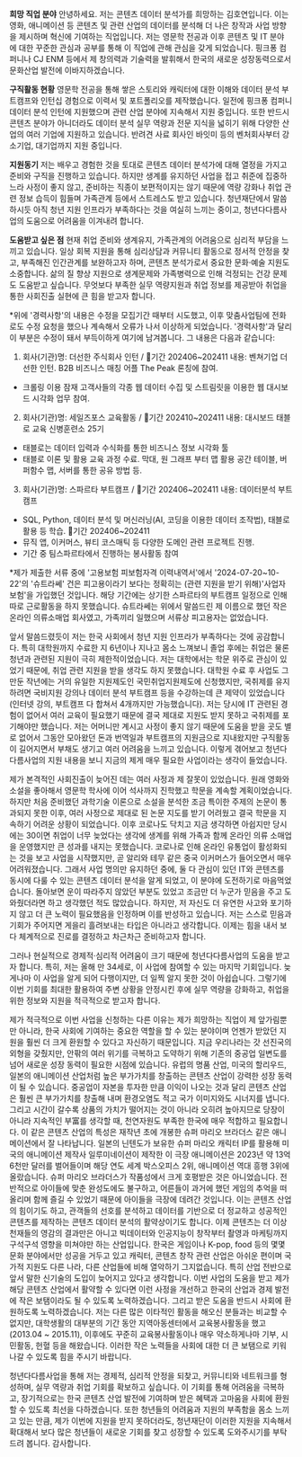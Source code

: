 **희망 직업 분야**
안녕하세요. 저는 콘텐츠 데이터 분석가를 희망하는 김호연입니다. 이는 영화, 애니메이션 등 콘텐츠 및 관련 산업의 데이터를 분석해 더 나은 창작과 사업 방향을 제시하며 혁신에 기여하는 직업입니다. 저는 영문학 전공과 이후 콘텐츠 및 IT 분야에 대한 꾸준한 관심과 공부를 통해 이 직업에 관해 관심을 갖게 되었습니다. 핑크퐁 컴퍼니나 CJ ENM 등에서 제 창의력과 기술력을 발휘해서 한국의 새로운 성장동력으로서 문화산업 발전에 이바지하겠습니다.

**구직활동 현황**
영문학 전공을 통해 쌓은 스토리와 캐릭터에 대한 이해와 데이터 분석 부트캠프와 인턴십 경험으로 이력서 및 포트폴리오를 제작했습니다. 일전에 핑크퐁 컴퍼니 데이터 분석 인턴에 지원했으며 관련 산업 분야에 지속해서 지원 중입니다. 또한 반드시 콘텐츠 분야가 아니더라도 데이터 분석 실무 역량과 전문 지식을 넓히기 위해 다양한 산업의 여러 기업에 지원하고 있습니다. 반려견 사료 회사인 바잇미 등의 벤처회사부터 강소기업, 대기업까지 지원 중입니다.

**지원동기**
저는 배우고 경험한 것을 토대로 콘텐츠 데이터 분석가에 대해 열정을 가지고 준비와 구직을 진행하고 있습니다. 하지만 생계를 유지하던 사업을 접고 취준에 집중하느라 사정이 좋지 않고, 준비하는 직종이 보편적이지는 않기 때문에 역량 강화나 취업 관련 정보 습득이 힘들며 가족관계 등에서 스트레스도 받고 있습니다. 청년재단에서 말씀하시듯 아직 청년 지원 인프라가 부족하다는 것을 여실히 느끼는 중이고, 청년다다름사업의 도움으로 어려움을 이겨내려 합니다.

**도움받고 싶은 점**
현재 취업 준비와 생계유지, 가족관계의 어려움으로 심리적 부담을 느끼고 있습니다. 일상 회복 지원을 통해 심리상담과 커뮤니티 활동으로 정서적 안정을 찾고, 부족해진 인간관계를 보완하고자 하며, 콘텐츠 분석가로서 중요한 문화·예술 지원도 소중합니다. 삶의 질 향상 지원으로 생계문제와 가족병력으로 인해 걱정되는 건강 문제도 도움받고 싶습니다. 무엇보다 부족한 실무 역량지원과 취업 정보를 제공받아 취업을 통한 사회진출 실현에 큰 힘을 받고자 합니다.


*위에 '경력사항'의 내용은 수정을 모집기간 때부터 시도했고, 이후 맞춤사업팀에 전화로도 수정 요청을 했으나 계속해서 오류가 나서 이상하게 되었습니다.
'경력사항'과 달리 이 부분은 수정이 돼서 부득이하게 여기에 남겨봅니다. 
그 내용은 다음과 같습니다:

1. 회사(기관)명: 더선한 주식회사 인턴 / 기간 202406~202411
내용: 벤쳐기업 더선한 인턴. B2B 비즈니스 매칭 어플 The Peak 론칭에 참여.
- 크롤링 이용 잠재 고객사들의 각종 웹 데이터 수집 및 스트림릿을 이용한 웹 대시보드 시각화 업무 참여.

2. 회사(기관)명: 세일즈포스 교육활동 / 기간 202410~202411
내용: 대시보드 태블로 교육 신병훈련소 25기
- 태블로는 데이터 입력과 수식화를 통한 비즈니스 정보 시각화 툴
- 태블로 이론 및 활용 교육 과정 수료. 막대, 원 그래프 부터 맵 활용 공간 테이블, 버퍼함수 맵, 서버를 통한 공유 방법 등.

3. 회사(기관)명: 스파르타 부트캠프 / 기간 202406~202411
내용: 데이터분석 부트캠프
- SQL, Python, 데이터 분석 및 머신러닝(AI, 코딩을 이용한 데이터 조작법), 태블로 활용 등 학습. 기간 202406~202411
- 뮤직 앱, 이커머스, 뷰티 코스매틱 등 다양한 도메인 관련 프로젝트 진행.
- 기간 중 팀스파르타에서 진행하는 봉사활동 참여


*제가 제출한 서류 중에 '고용보험 피보험자격 이력내역서'에서 '2024-07-20~10-22'의 '슈트라쎄' 건은 피고용이라기 보다는 정확히는 (관련 지원을 받기 위해)'사업자 보험'을 가입했던 것입니다. 해당 기간에는 상기한 스파르타의 부트캠프 일정으로 인해 따로 근로활동을 하지 못했습니다. 슈트라쎄는 위에서 말씀드린 제 이름으로 했던 작은 온라인 의류소매업 회사였고, 가족끼리 일했으며 서류상 피고용자는 없었습니다.  

앞서 말씀드렸듯이 저는 한국 사회에서 청년 지원 인프라가 부족하다는 것에 공감합니다. 
특히 대학원까지 수료한 지 6년이나 지나고 몸소 느껴보니 졸업 후에는 취업은 물론 청년과 관련된 지원이 극히 제한적이었습니다. 저는 대학에서는 학문 위주로 관심이 있었기 때문에, 취업 관련 지원을 받을 생각도 하지 못했습니다. 대학원 수료 후 사업도 그만둔 작년에는 거의 유일한 지원제도인 국민취업지원제도에 신청했지만, 국취제를 유지하려면 국비지원 강의나 데이터 분석 부트캠프 등을 수강하는데 큰 제약이 있었습니다(인터넷 강의, 부트캠프 다 합쳐서 4개까지만 가능했습니다). 저는 당시에 IT 관련된 경험이 없어서 여러 교육이 필요했기 때문에 결국 제대로 지원도 받지 못하고 국취제를 포기해야만 했습니다. 저는 어머니만 계시고 사정이 좋지 않기 때문에 도움을 받을 곳도 별로 없어서 그동안 모아왔던 돈과 번역일과 부트캠프의 지원금으로 지내왔지만 구직활동이 길어지면서 부채도 생기고 여러 어려움을 느끼고 있습니다. 이렇게 겪어보고 청년다다름사업의 지원 내용을 보니 지금의 제게 매우 필요한 사업이라는 생각이 들었습니다.  

제가 본격적인 사회진출이 늦어진 데는 여러 사정과 제 잘못이 있었습니다.
원래 영화와 소설을 좋아해서 영문학 학사에 이어 석사까지 진학했고 학문을 계속할 계획이었습니다. 하지만 처음 준비했던 과학기술 이론으로 소설을 분석한 조금 특이한 주제의 논문이 통과되지 못한 이후, 여러 사정으로 제대로 된 논문 지도를 받기 어려웠고 결국 학문을 지속하기 어려운 상황이 되었습니다. 이후 코로나도 닥치고 지금 생각하면 아쉽지만 당시에는 30이면 취업이 너무 늦었다는 생각에 생계를 위해 가족과 함께 온라인 의류 소매업을 운영했지만 큰 성과를 내지는 못했습니다. 코로나로 인해 온라인 유통업이 활성화되는 것을 보고 사업을 시작했지만, 곧 알리와 테무 같은 중국 이커머스가 들어오면서 매우 어려워졌습니다. 그래서 사업 명의만 유지하던 중에, 둘 다 관심이 있던 IT와 콘텐츠를 동시에 다룰 수 있는 콘텐츠 데이터 분석을 알게 되었고, 이 분야에 도전하기로 마음먹었습니다. 돌아보면 운이 따라주지 않았던 부분도 있었고 조금만 더 누군가 믿음을 주고 도와줬더라면 하고 생각했던 적도 많았습니다. 하지만, 저 자신도 더 유연한 사고와 포기하지 않고 더 큰 노력이 필요했음을 인정하며 이를 반성하고 있습니다. 
저는 스스로 믿음과 기회가 주어지면 게을리 흘려보내는 타입은 아니라고 생각합니다. 이제는 힘을 내서 보다 체계적으로 진로를 결정하고 차근차근 준비하고자 합니다.

그러나 현실적으로 경제적·심리적 어려움이 크기 때문에 청년다다름사업의 도움을 받고자 합니다. 
특히, 저는 올해 만 34세로, 이 사업에 참여할 수 있는 마지막 기회입니다. 늦게나마 이 사업을 알게 되어 다행이지만, 더 일찍 알지 못한 것이 아쉽습니다. 그렇기에 이번 기회를 최대한 활용하여 주변 상황을 안정시킨 후에 실무 역량을 강화하고, 취업을 위한 정보와 지원을 적극적으로 받고자 합니다.

제가 적극적으로 이번 사업을 신청하는 다른 이유는 제가 희망하는 직업이 제 앞가림뿐만 아니라, 한국 사회에 기여하는 중요한 역할을 할 수 있는 분야이며 언젠가 받았던 지원을 훨씬 더 크게 환원할 수 있다고 자신하기 때문입니다. 
지금 우리나라는 갓 선진국의 외형을 갖췄지만, 안팎의 여러 위기를 극복하고 도약하기 위해 기존의 중공업 일변도를 넘어 새로운 성장 동력이 필요한 시점에 있습니다. 유럽의 명품 산업, 미국의 할리우드, 일본의 애니메이션 산업처럼 높은 부가가치를 창출하는 콘텐츠 산업이 강력한 성장 동력이 될 수 있습니다. 중공업이 자본을 투자한 만큼 이익이 나오는 것과 달리 콘텐츠 산업은 훨씬 큰 부가가치를 창출해 내며 환경오염도 적고 국가 이미지와도 시너지를 냅니다. 그리고 시간이 갈수록 상품의 가치가 떨어지는 것이 아니라 오히려 높아지므로 당장이 아니라 지속적인 부富를 생각할 때, 천연자원도 부족한 한국에 매우 적합하고 필요합니다. 
이 같은 콘텐츠 산업의 특성은 재작년 초에 개봉한 슈퍼 마리오 브라더스 같은 애니메이션에서 잘 나타납니다. 일본의 닌텐도가 보유한 슈퍼 마리오 캐릭터 IP를 활용해 미국의 애니메이션 제작사 일루미네이션이 제작한 이 극장 애니메이션은 2023년 약 13억6천만 달러를 벌어들이며 해당 연도 세계 박스오피스 2위, 애니메이션 역대 흥행 3위에 올랐습니다. 슈퍼 마리오 브라더스가 작품성에서 크게 호평받은 것은 아니었습니다. 전반적으로 아이들에 맞춘 완성도에도 불구하고, 어른들이 과거에 했던 게임의 추억을 떠올리며 함께 즐길 수 있었기 때문에 아이들을 극장에 데려간 것입니다. 이는 콘텐츠 산업의 힘이기도 하고, 관객들의 선호를 분석하고 데이터를 기반으로 더 정교하고 성공적인 콘텐츠를 제작하는 콘텐츠 데이터 분석의 활약상이기도 합니다. 이제 콘텐츠는 더 이상 천재들의 영감의 결과만은 아니고 빅데이터와 인공지능이 창작부터 촬영과 마케팅까지 구석구석 영향을 미쳐야만 하는 산업입니다. 
한국은 게임이나 K-pop, food 등의 몇몇 문화 분야에서만 성공을 거두고 있고 캐릭터, 콘텐츠 창작 관련 산업은 아쉬운 편이며 국가적 지원도 다른 나라, 다른 산업들에 비해 열악하기 그지없습니다. 특히 산업 전반으로 앞서 말한 신기술의 도입이 늦어지고 있다고 생각합니다. 
이번 사업의 도움을 받고 제가 해당 콘텐츠 산업에서 활약할 수 있다면 이런 사정을 개선하고 한국의 산업과 경제 발전에 작은 보탬이라도 될 수 있도록 노력하겠습니다. 그리고 받은 도움을 반드시 사회에 환원하도록 노력하겠습니다. 저는 다른 많은 이타적인 활동을 해오신 분들과는 비교할 수 없지만, 대학생활의 대부분의 기간 동안 지역아동센터에서 교육봉사활동을 했고(2013.04 ~ 2015.11), 이후에도 꾸준히 교육봉사활동이나 매우 약소하게나마 기부, 시민활동, 헌혈 등을 해왔습니다. 
이러한 작은 노력들을 사회에 대한 더 큰 보탬으로 키워나갈 수 있도록 힘을 주시기 바랍니다.

청년다다름사업을 통해 저는 경제적, 심리적 안정을 되찾고, 커뮤니티와 네트워크를 형성하며, 실무 역량과 취업 기회를 확보하고 싶습니다. 이 기회를 통해 어려움을 극복하고, 장기적으로는 한국 콘텐츠 산업 발전에 기여하며 받은 혜택과 고마움을 사회에 환원할 수 있도록 최선을 다하겠습니다. 또한 청년들의 어려움과 지원의 부족함을 몸소 느끼고 있는 만큼, 제가 이번에 지원을 받지 못하더라도, 청년재단이 이러한 지원을 지속해서 확대해서 보다 많은 청년들이 새로운 기회를 찾고 성장할 수 있도록 도와주시기를 부탁드려 봅니다. 
감사합니다.